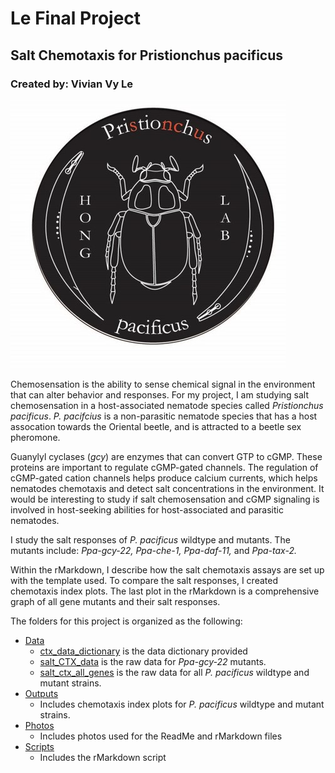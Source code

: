 # Le Final Project
## Salt Chemotaxis for Pristionchus pacificus
### Created by: Vivian Vy Le 

![Hong Lab Logo](https://github.com/Biol551-CSUN/Le_Final_Project/blob/main/Photos/hong_lab_logo.jpg)

Chemosensation is the ability to sense chemical signal in the environment that can alter behavior and responses. For my project, I am studying salt chemosensation in a host-associated nematode species called *Pristionchus pacificus*.  *P. pacifcius* is a non-parasitic nematode species that has a host assocation towards the Oriental beetle, and is attracted to a beetle sex pheromone.

Guanylyl cyclases (*gcy*) are enzymes that can convert GTP to cGMP. These proteins are important to regulate cGMP-gated channels. The regulation of cGMP-gated cation channels helps produce calcium currents, which helps nematodes chemotaxis and detect salt concentrations in the environment. It would be interesting to study if salt chemosensation and cGMP signaling is involved in host-seeking abilities for host-associated and parasitic nematodes. 

I study the salt responses of *P. pacificus* wildtype and mutants. The mutants include: *Ppa-gcy-22,* *Ppa-che-1,* *Ppa-daf-11,* and *Ppa-tax-2.* 

Within the rMarkdown, I describe how the salt chemotaxis assays are set up with the template used. To compare the salt responses, I created chemotaxis index plots. The last plot in the rMarkdown is a comprehensive graph of all gene mutants and their salt responses.

The folders for this project is organized as the following: 

-   [Data](https://github.com/Biol551-CSUN/Le_Final_Project/tree/main/Data)
    -   [ctx_data_dictionary](https://github.com/Biol551-CSUN/Le_Final_Project/blob/main/Data/ctx_data_dictionary.csv) is the data dictionary provided
    -   [salt_CTX_data](https://github.com/Biol551-CSUN/Le_Final_Project/blob/main/Data/salt_CTX_data.csv) is the raw data for *Ppa-gcy-22* mutants.
    -   [salt_ctx_all_genes](https://github.com/Biol551-CSUN/Le_Final_Project/blob/main/Data/salt_ctx_all_genes.csv) is the raw data for all *P. pacificus* wildtype and mutant strains.
-   [Outputs](https://github.com/Biol551-CSUN/Le_Final_Project/tree/main/Output)
    -   Includes chemotaxis index plots for *P. pacificus* wildtype and mutant strains.
-   [Photos](https://github.com/Biol551-CSUN/Le_Final_Project/tree/main/Photos)
    -   Includes photos used for the ReadMe and rMarkdown files
-   [Scripts](https://github.com/Biol551-CSUN/Le_Final_Project/tree/main/Scripts)
    -   Includes the rMarkdown script
    
